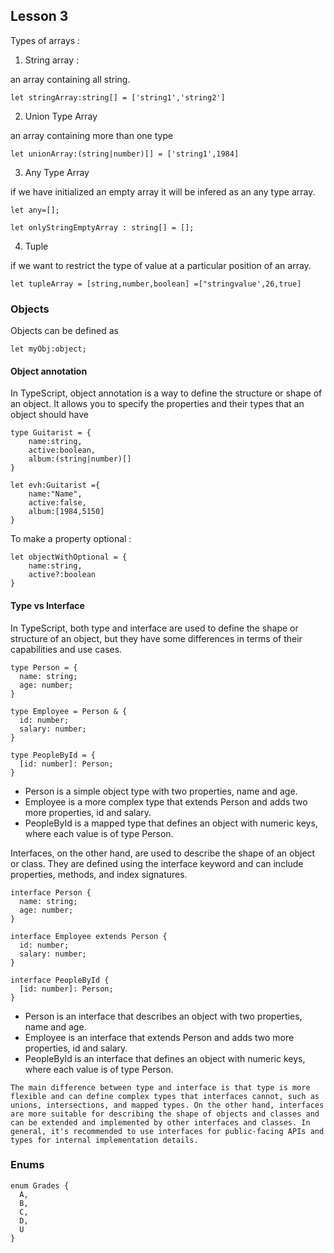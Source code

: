 ## Lesson 3

Types of arrays : 

1. String array :

an array containing all string.

```
let stringArray:string[] = ['string1','string2']
```

2. Union Type Array

an array containing more than one type 

```
let unionArray:(string|number)[] = ['string1',1984]
```

3. Any Type Array 

if we have initialized an empty array it will be infered as an any type array.


```
let any=[];

let onlyStringEmptyArray : string[] = [];
```

4. Tuple

if we want to restrict the type of value at a particular position of an array. 

```
let tupleArray = [string,number,boolean] =["stringvalue',26,true]
```


### Objects

Objects can be defined as 

```
let myObj:object;
```         

#### Object annotation

In TypeScript, object annotation is a way to define the structure or shape of an object. It allows you to specify the properties and their types that an object should have

```
type Guitarist = {
    name:string,
    active:boolean,
    album:(string|number)[]
}

let evh:Guitarist ={
    name:"Name",
    active:false,
    album:[1984,5150]
}
```

To make a property optional :

```
let objectWithOptional = {
    name:string,
    active?:boolean
}

```


#### Type vs Interface

In TypeScript, both type and interface are used to define the shape or structure of an object, but they have some differences in terms of their capabilities and use cases.

```
type Person = {
  name: string;
  age: number;
}

type Employee = Person & {
  id: number;
  salary: number;
}

type PeopleById = {
  [id: number]: Person;
}

```

- Person is a simple object type with two properties, name and age.
- Employee is a more complex type that extends Person and adds two more properties, id and salary.
- PeopleById is a mapped type that defines an object with numeric keys, where each value is of type Person.



Interfaces, on the other hand, are used to describe the shape of an object or class. They are defined using the interface keyword and can include properties, methods, and index signatures.

```
interface Person {
  name: string;
  age: number;
}

interface Employee extends Person {
  id: number;
  salary: number;
}

interface PeopleById {
  [id: number]: Person;
}

```

- Person is an interface that describes an object with two properties, name and age.
- Employee is an interface that extends Person and adds two more properties, id and salary.
- PeopleById is an interface that defines an object with numeric keys, where each value is of type Person.


```
The main difference between type and interface is that type is more flexible and can define complex types that interfaces cannot, such as unions, intersections, and mapped types. On the other hand, interfaces are more suitable for describing the shape of objects and classes and can be extended and implemented by other interfaces and classes. In general, it's recommended to use interfaces for public-facing APIs and types for internal implementation details.

```


### Enums

```
enum Grades {
  A,
  B,
  C,
  D,
  U
}
```